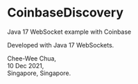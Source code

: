 # CoinbaseDiscovery
Java 17 WebSocket example with Coinbase

Developed with Java 17 WebSockets.

Chee-Wee Chua,  
10 Dec 2021,  
Singapore, Singapore.  
